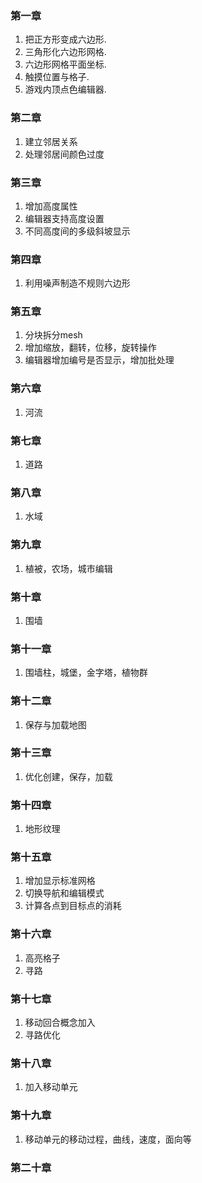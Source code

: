 ### 第一章
1. 把正方形变成六边形.
2. 三角形化六边形网格.
3. 六边形网格平面坐标.
4. 触摸位置与格子.
5. 游戏内顶点色编辑器.

### 第二章
1. 建立邻居关系
2. 处理邻居间颜色过度

### 第三章
1. 增加高度属性
2. 编辑器支持高度设置
3. 不同高度间的多级斜坡显示

### 第四章
1. 利用噪声制造不规则六边形

### 第五章
1. 分块拆分mesh
2. 增加缩放，翻转，位移，旋转操作
3. 编辑器增加编号是否显示，增加批处理

### 第六章
1. 河流

### 第七章
1. 道路

### 第八章
1. 水域

### 第九章
1. 植被，农场，城市编辑

### 第十章
1. 围墙

### 第十一章
1. 围墙柱，城堡，金字塔，植物群

### 第十二章
1. 保存与加载地图

### 第十三章
1. 优化创建，保存，加载

### 第十四章
1. 地形纹理

### 第十五章
1. 增加显示标准网格
2. 切换导航和编辑模式
3. 计算各点到目标点的消耗

### 第十六章
1. 高亮格子
2. 寻路

### 第十七章
1. 移动回合概念加入
2. 寻路优化

### 第十八章
1. 加入移动单元

### 第十九章
1. 移动单元的移动过程，曲线，速度，面向等

### 第二十章

